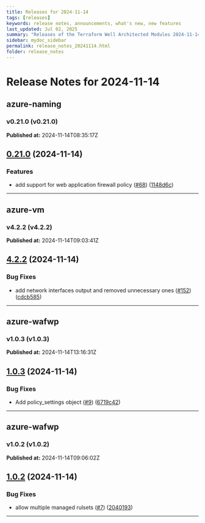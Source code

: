 ```yaml
---
title: Releases for 2024-11-14
tags: [releases]
keywords: release notes, announcements, what's new, new features
last_updated: Jul 02, 2025
summary: "Releases of the Terraform Well Architected Modules 2024-11-14"
sidebar: mydoc_sidebar
permalink: release_notes_20241114.html
folder: release_notes
---
```


# Release Notes for 2024-11-14

## azure-naming
### v0.21.0 (v0.21.0)
**Published at:** 2024-11-14T08:35:17Z

## [0.21.0](https://github.com/CloudNationHQ/terraform-azure-naming/compare/v0.20.0...v0.21.0) (2024-11-14)


### Features

* add support for web application firewall policy ([#68](https://github.com/CloudNationHQ/terraform-azure-naming/issues/68)) ([1148d6c](https://github.com/CloudNationHQ/terraform-azure-naming/commit/1148d6cfbdf2efdf1e22ce90fba67addf273becf))

---

## azure-vm
### v4.2.2 (v4.2.2)
**Published at:** 2024-11-14T09:03:41Z

## [4.2.2](https://github.com/CloudNationHQ/terraform-azure-vm/compare/v4.2.1...v4.2.2) (2024-11-14)


### Bug Fixes

* add network interfaces output and removed unnecessary ones ([#152](https://github.com/CloudNationHQ/terraform-azure-vm/issues/152)) ([cdcb585](https://github.com/CloudNationHQ/terraform-azure-vm/commit/cdcb58552d82cde32f2c4c6291bac33c4b61235d))

---

## azure-wafwp
### v1.0.3 (v1.0.3)
**Published at:** 2024-11-14T13:16:31Z

## [1.0.3](https://github.com/CloudNationHQ/terraform-azure-wafwp/compare/v1.0.2...v1.0.3) (2024-11-14)


### Bug Fixes

* Add policy_settings object ([#9](https://github.com/CloudNationHQ/terraform-azure-wafwp/issues/9)) ([6719c42](https://github.com/CloudNationHQ/terraform-azure-wafwp/commit/6719c42b874a12b398c1caa706ca1c2f7b8bdec5))

---

## azure-wafwp
### v1.0.2 (v1.0.2)
**Published at:** 2024-11-14T09:06:02Z

## [1.0.2](https://github.com/CloudNationHQ/terraform-azure-wafwp/compare/v1.0.1...v1.0.2) (2024-11-14)


### Bug Fixes

* allow multiple managed rulsets ([#7](https://github.com/CloudNationHQ/terraform-azure-wafwp/issues/7)) ([2040193](https://github.com/CloudNationHQ/terraform-azure-wafwp/commit/20401935e8b65bf5c94c852ab4f8ea4747c8a06f))

---

